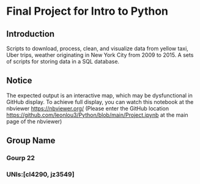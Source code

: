 # Final Project for Intro to Python

## Introduction
Scripts to download, process, clean, and visualize data from yellow taxi, Uber trips, weather originating in New York City from 2009 to 2015. A sets of scripts for storing data in a SQL database.

## Notice
The expected output is an interactive map, which may be dysfunctional in GitHub display. To achieve full display,   you can watch this notebook at the nbviewer https://nbviewer.org/  (Please enter the GitHub location https://github.com/leonlou3/Python/blob/main/Project.ipynb at the main page of the nbviewer)

## Group Name
### Gourp 22
### UNIs:[cl4290, jz3549]

